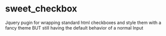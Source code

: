 sweet_checkbox
==============

Jquery pugin for wrapping standard html checkboxes and style them with a fancy theme BUT still having the default behavior of a normal Input